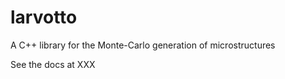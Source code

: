 # larvotto

A C++ library for the Monte-Carlo generation of microstructures

See the docs at XXX

<!-- Local Variables: -->
<!-- fill-column: 80 -->
<!-- End: -->
